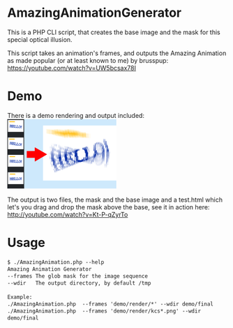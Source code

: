 # AmazingAnimationGenerator
This is a PHP CLI script, that creates the base image and the mask for this special optical illusion.

This script takes an animation's frames, and outputs the Amazing Animation as made popular (or at least known to me)
by brusspup: https://youtube.com/watch?v=UW5bcsax78I

# Demo

There is a demo rendering and output included:
<br>
<img src='https://raw.githubusercontent.com/KopiasCsaba/AmazingAnimationGenerator/master/docs/conversion.png' width=250> 

The output is two files, the mask and the base image and a test.html which let's you drag and drop the mask above the base, see it in action here:
http://youtube.com/watch?v=Kt-P-qZyrTo

# Usage

```
$ ./AmazingAnimation.php --help
Amazing Animation Generator  
--frames The glob mask for the image sequence  
--wdir   The output directory, by default /tmp                                                                                   

Example:
./AmazingAnimation.php  --frames 'demo/render/*' --wdir demo/final
./AmazingAnimation.php  --frames 'demo/render/kcs*.png' --wdir demo/final
```


